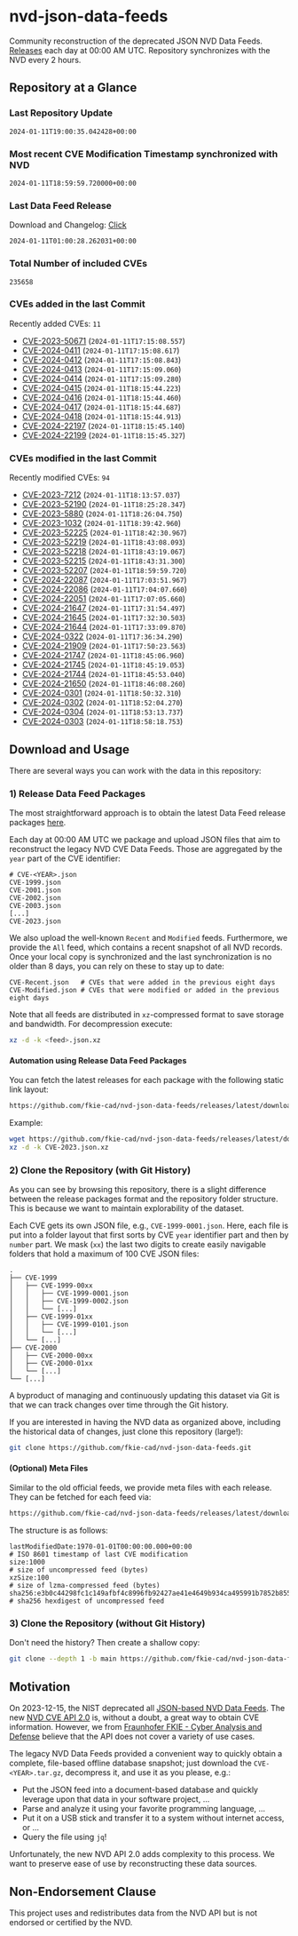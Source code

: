 # nvd-json-data-feeds

Community reconstruction of the deprecated JSON NVD Data Feeds. 
[Releases](https://github.com/fkie-cad/nvd-json-data-feeds/releases/latest) each day at 00:00 AM UTC.
Repository synchronizes with the NVD every 2 hours.

## Repository at a Glance

### Last Repository Update

```plain
2024-01-11T19:00:35.042428+00:00
```

### Most recent CVE Modification Timestamp synchronized with NVD

```plain
2024-01-11T18:59:59.720000+00:00
```

### Last Data Feed Release

Download and Changelog: [Click](https://github.com/fkie-cad/nvd-json-data-feeds/releases/latest)

```plain
2024-01-11T01:00:28.262031+00:00
```

### Total Number of included CVEs

```plain
235658
```

### CVEs added in the last Commit

Recently added CVEs: `11`

* [CVE-2023-50671](CVE-2023/CVE-2023-506xx/CVE-2023-50671.json) (`2024-01-11T17:15:08.557`)
* [CVE-2024-0411](CVE-2024/CVE-2024-04xx/CVE-2024-0411.json) (`2024-01-11T17:15:08.617`)
* [CVE-2024-0412](CVE-2024/CVE-2024-04xx/CVE-2024-0412.json) (`2024-01-11T17:15:08.843`)
* [CVE-2024-0413](CVE-2024/CVE-2024-04xx/CVE-2024-0413.json) (`2024-01-11T17:15:09.060`)
* [CVE-2024-0414](CVE-2024/CVE-2024-04xx/CVE-2024-0414.json) (`2024-01-11T17:15:09.280`)
* [CVE-2024-0415](CVE-2024/CVE-2024-04xx/CVE-2024-0415.json) (`2024-01-11T18:15:44.223`)
* [CVE-2024-0416](CVE-2024/CVE-2024-04xx/CVE-2024-0416.json) (`2024-01-11T18:15:44.460`)
* [CVE-2024-0417](CVE-2024/CVE-2024-04xx/CVE-2024-0417.json) (`2024-01-11T18:15:44.687`)
* [CVE-2024-0418](CVE-2024/CVE-2024-04xx/CVE-2024-0418.json) (`2024-01-11T18:15:44.913`)
* [CVE-2024-22197](CVE-2024/CVE-2024-221xx/CVE-2024-22197.json) (`2024-01-11T18:15:45.140`)
* [CVE-2024-22199](CVE-2024/CVE-2024-221xx/CVE-2024-22199.json) (`2024-01-11T18:15:45.327`)


### CVEs modified in the last Commit

Recently modified CVEs: `94`

* [CVE-2023-7212](CVE-2023/CVE-2023-72xx/CVE-2023-7212.json) (`2024-01-11T18:13:57.037`)
* [CVE-2023-52190](CVE-2023/CVE-2023-521xx/CVE-2023-52190.json) (`2024-01-11T18:25:28.347`)
* [CVE-2023-5880](CVE-2023/CVE-2023-58xx/CVE-2023-5880.json) (`2024-01-11T18:26:04.750`)
* [CVE-2023-1032](CVE-2023/CVE-2023-10xx/CVE-2023-1032.json) (`2024-01-11T18:39:42.960`)
* [CVE-2023-52225](CVE-2023/CVE-2023-522xx/CVE-2023-52225.json) (`2024-01-11T18:42:30.967`)
* [CVE-2023-52219](CVE-2023/CVE-2023-522xx/CVE-2023-52219.json) (`2024-01-11T18:43:08.093`)
* [CVE-2023-52218](CVE-2023/CVE-2023-522xx/CVE-2023-52218.json) (`2024-01-11T18:43:19.067`)
* [CVE-2023-52215](CVE-2023/CVE-2023-522xx/CVE-2023-52215.json) (`2024-01-11T18:43:31.300`)
* [CVE-2023-52207](CVE-2023/CVE-2023-522xx/CVE-2023-52207.json) (`2024-01-11T18:59:59.720`)
* [CVE-2024-22087](CVE-2024/CVE-2024-220xx/CVE-2024-22087.json) (`2024-01-11T17:03:51.967`)
* [CVE-2024-22086](CVE-2024/CVE-2024-220xx/CVE-2024-22086.json) (`2024-01-11T17:04:07.660`)
* [CVE-2024-22051](CVE-2024/CVE-2024-220xx/CVE-2024-22051.json) (`2024-01-11T17:07:05.660`)
* [CVE-2024-21647](CVE-2024/CVE-2024-216xx/CVE-2024-21647.json) (`2024-01-11T17:31:54.497`)
* [CVE-2024-21645](CVE-2024/CVE-2024-216xx/CVE-2024-21645.json) (`2024-01-11T17:32:30.503`)
* [CVE-2024-21644](CVE-2024/CVE-2024-216xx/CVE-2024-21644.json) (`2024-01-11T17:33:09.870`)
* [CVE-2024-0322](CVE-2024/CVE-2024-03xx/CVE-2024-0322.json) (`2024-01-11T17:36:34.290`)
* [CVE-2024-21909](CVE-2024/CVE-2024-219xx/CVE-2024-21909.json) (`2024-01-11T17:50:23.563`)
* [CVE-2024-21747](CVE-2024/CVE-2024-217xx/CVE-2024-21747.json) (`2024-01-11T18:45:06.960`)
* [CVE-2024-21745](CVE-2024/CVE-2024-217xx/CVE-2024-21745.json) (`2024-01-11T18:45:19.053`)
* [CVE-2024-21744](CVE-2024/CVE-2024-217xx/CVE-2024-21744.json) (`2024-01-11T18:45:53.040`)
* [CVE-2024-21650](CVE-2024/CVE-2024-216xx/CVE-2024-21650.json) (`2024-01-11T18:46:08.260`)
* [CVE-2024-0301](CVE-2024/CVE-2024-03xx/CVE-2024-0301.json) (`2024-01-11T18:50:32.310`)
* [CVE-2024-0302](CVE-2024/CVE-2024-03xx/CVE-2024-0302.json) (`2024-01-11T18:52:04.270`)
* [CVE-2024-0304](CVE-2024/CVE-2024-03xx/CVE-2024-0304.json) (`2024-01-11T18:53:13.737`)
* [CVE-2024-0303](CVE-2024/CVE-2024-03xx/CVE-2024-0303.json) (`2024-01-11T18:58:18.753`)


## Download and Usage

There are several ways you can work with the data in this repository:

### 1) Release Data Feed Packages

The most straightforward approach is to obtain the latest Data Feed release packages [here](https://github.com/fkie-cad/nvd-json-data-feeds/releases/latest).

Each day at 00:00 AM UTC we package and upload JSON files that aim to reconstruct the legacy NVD CVE Data Feeds.
Those are aggregated by the `year` part of the CVE identifier:

```
# CVE-<YEAR>.json
CVE-1999.json
CVE-2001.json
CVE-2002.json
CVE-2003.json
[...]
CVE-2023.json
```

We also upload the well-known `Recent` and `Modified` feeds.
Furthermore, we provide the `All` feed, which contains a recent snapshot of all NVD records.
Once your local copy is synchronized and the last synchronization is no older than 8 days, you can rely on these to stay up to date:

```plain
CVE-Recent.json   # CVEs that were added in the previous eight days
CVE-Modified.json # CVEs that were modified or added in the previous eight days
```

Note that all feeds are distributed in `xz`-compressed format to save storage and bandwidth.
For decompression execute:

```sh
xz -d -k <feed>.json.xz
```


#### Automation using Release Data Feed Packages

You can fetch the latest releases for each package with the following static link layout:

```sh
https://github.com/fkie-cad/nvd-json-data-feeds/releases/latest/download/CVE-<YEAR>.json.xz
```

Example:

```sh
wget https://github.com/fkie-cad/nvd-json-data-feeds/releases/latest/download/CVE-2023.json.xz
xz -d -k CVE-2023.json.xz
```



### 2) Clone the Repository (with Git History)

As you can see by browsing this repository, there is a slight difference between the release packages format and the repository folder structure.
This is because we want to maintain explorability of the dataset.

Each CVE gets its own JSON file, e.g., `CVE-1999-0001.json`.
Here, each file is put into a folder layout that first sorts by CVE `year` identifier part and then by `number` part.
We mask (`xx`) the last two digits to create easily navigable folders that hold a maximum of 100 CVE JSON files:

```plain
.
├── CVE-1999
│   ├── CVE-1999-00xx
│   │   ├── CVE-1999-0001.json
│   │   ├── CVE-1999-0002.json
│   │   └── [...]
│   ├── CVE-1999-01xx
│   │   ├── CVE-1999-0101.json
│   │   └── [...]
│   └── [...]
├── CVE-2000
│   ├── CVE-2000-00xx
│   ├── CVE-2000-01xx
│   └── [...]
└── [...]
```

A byproduct of managing and continuously updating this dataset via Git is that we can track changes over time through the Git history.

If you are interested in having the NVD data as organized above, including the historical data of changes, just clone this repository (large!):

```sh
git clone https://github.com/fkie-cad/nvd-json-data-feeds.git
```

#### (Optional) Meta Files

Similar to the old official feeds, we provide meta files with each release. They can be fetched for each feed via:

```sh
https://github.com/fkie-cad/nvd-json-data-feeds/releases/latest/download/CVE-<YEAR>.meta
```

The structure is as follows:

```plain
lastModifiedDate:1970-01-01T00:00:00.000+00:00                          # ISO 8601 timestamp of last CVE modification
size:1000                                                               # size of uncompressed feed (bytes)
xzSize:100                                                              # size of lzma-compressed feed (bytes)
sha256:e3b0c44298fc1c149afbf4c8996fb92427ae41e4649b934ca495991b7852b855 # sha256 hexdigest of uncompressed feed
```


### 3) Clone the Repository (without Git History)

Don't need the history? Then create a shallow copy:

```sh
git clone --depth 1 -b main https://github.com/fkie-cad/nvd-json-data-feeds.git
```

## Motivation

On 2023-12-15, the NIST deprecated all [JSON-based NVD Data Feeds](https://nvd.nist.gov/vuln/data-feeds#divRetirementBanner-1).
The new [NVD CVE API 2.0](https://nvd.nist.gov/developers/vulnerabilities) is, without a doubt, a great way to obtain CVE information.
However, we from [Fraunhofer FKIE - Cyber Analysis and Defense](https://www.fkie.fraunhofer.de/en/departments/cad.html) believe that the API does not cover a variety of use cases.

The legacy NVD Data Feeds provided a convenient way to quickly obtain a complete, file-based offline database snapshot; just download the `CVE-<YEAR>.tar.gz`, decompress it, and use it as you please, e.g.:

* Put the JSON feed into a document-based database and quickly leverage upon that data in your software project, ...
* Parse and analyze it using your favorite programming language, ...
* Put it on a USB stick and transfer it to a system without internet access, or ...
* Query the file using `jq`!

Unfortunately, the new NVD API 2.0 adds complexity to this process.
We want to preserve ease of use by reconstructing these data sources.

## Non-Endorsement Clause

This project uses and redistributes data from the NVD API but is not endorsed or certified by the NVD.